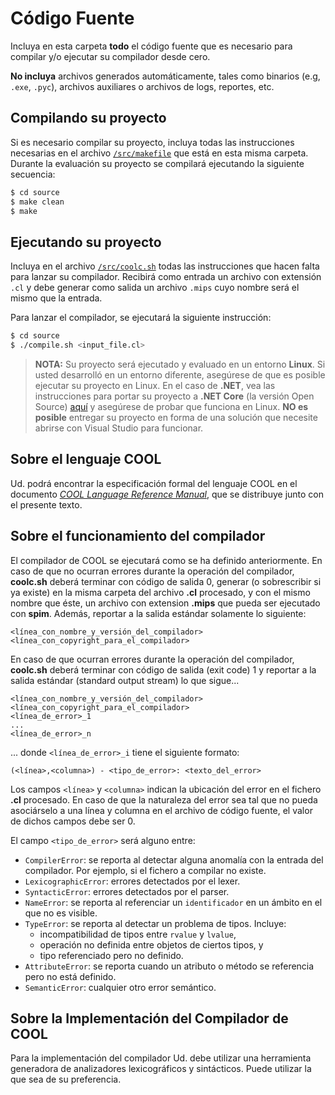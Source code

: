 # Código Fuente

Incluya en esta carpeta **todo** el código fuente que es necesario para compilar y/o ejecutar su compilador desde cero.

**No incluya** archivos generados automáticamente, tales como binarios (e.g, `.exe`, `.pyc`), archivos auxiliares o archivos de logs, reportes, etc.

## Compilando su proyecto

Si es necesario compilar su proyecto, incluya todas las instrucciones necesarias en el archivo [`/src/makefile`](/src/makefile) que está en esta misma carpeta.
Durante la evaluación su proyecto se compilará ejecutando la siguiente secuencia:

```bash
$ cd source
$ make clean
$ make
```

## Ejecutando su proyecto

Incluya en el archivo [`/src/coolc.sh`](/src/compile.sh) todas las instrucciones que hacen falta para lanzar su compilador. Recibirá como entrada un archivo con extensión `.cl` y debe generar como salida un archivo `.mips` cuyo nombre será el mismo que la entrada.

Para lanzar el compilador, se ejecutará la siguiente instrucción:

```bash
$ cd source
$ ./compile.sh <input_file.cl>
```

> **NOTA:** Su proyecto será ejecutado y evaluado en un entorno **Linux**. Si usted desarrolló en un entorno diferente, asegúrese de que es posible ejecutar su proyecto en Linux. En el caso de **.NET**, vea las instrucciones para portar su proyecto a **.NET Core** (la versión Open Source) [aquí](https://dotnet.microsoft.com/) y asegúrese de probar que funciona en Linux. **NO es posible** entregar su proyecto en forma de una solución que necesite abrirse con Visual Studio para funcionar.

## Sobre el lenguaje COOL

Ud. podrá encontrar la especificación formal del lenguaje COOL en el documento [_COOL Language Reference Manual_](../doc/cool-manual.pdf), que se distribuye junto con el presente texto.

## Sobre el funcionamiento del compilador

El compilador de COOL se ejecutará como se ha definido anteriormente.
En caso de que no ocurran errores durante la operación del compilador, **coolc.sh** deberá terminar con código de salida 0, generar (o sobrescribir si ya existe) en la misma carpeta del archivo **.cl** procesado, y con el mismo nombre que éste, un archivo con extension **.mips** que pueda ser ejecutado con **spim**. Además, reportar a la salida estándar solamente lo siguiente:

    <línea_con_nombre_y_versión_del_compilador>
    <línea_con_copyright_para_el_compilador>

En caso de que ocurran errores durante la operación del compilador, **coolc.sh** deberá terminar con código
de salida (exit code) 1 y reportar a la salida estándar (standard output stream) lo que sigue...

    <línea_con_nombre_y_versión_del_compilador>
    <línea_con_copyright_para_el_compilador>
    <línea_de_error>_1
    ...
    <línea_de_error>_n

... donde `<línea_de_error>_i` tiene el siguiente formato:

    (<línea>,<columna>) - <tipo_de_error>: <texto_del_error>

Los campos `<línea>` y `<columna>` indican la ubicación del error en el fichero **.cl** procesado. En caso
de que la naturaleza del error sea tal que no pueda asociárselo a una línea y columna en el archivo de
código fuente, el valor de dichos campos debe ser 0.

El campo `<tipo_de_error>` será alguno entre:

- `CompilerError`: se reporta al detectar alguna anomalía con la entrada del compilador. Por ejemplo, si el fichero a compilar no existe.
- `LexicographicError`: errores detectados por el lexer.
- `SyntacticError`: errores detectados por el parser.
- `NameError`: se reporta al referenciar un `identificador` en un ámbito en el que no es visible.
- `TypeError`: se reporta al detectar un problema de tipos. Incluye:
    - incompatibilidad de tipos entre `rvalue` y `lvalue`,
    - operación no definida entre objetos de ciertos tipos, y
    - tipo referenciado pero no definido.
- `AttributeError`: se reporta cuando un atributo o método se referencia pero no está definido.
- `SemanticError`: cualquier otro error semántico.

## Sobre la Implementación del Compilador de COOL

Para la implementación del compilador Ud. debe utilizar una herramienta generadora de analizadores
lexicográficos y sintácticos. Puede utilizar la que sea de su preferencia.
